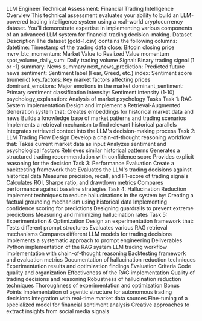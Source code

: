LLM Engineer Technical Assessment: Financial Trading Intelligence
Overview
This technical assessment evaluates your ability to build an LLM-powered trading intelligence system using a real-world cryptocurrency dataset. You'll demonstrate expertise in implementing various components of an advanced LLM system for financial trading decision-making.
Dataset Description
The dataset (gold-1.csv) contains the following columns:
datetime: Timestamp of the trading data
close: Bitcoin closing price
mvrv_btc_momentum: Market Value to Realized Value momentum
spot_volume_daily_sum: Daily trading volume
Signal: Binary trading signal (1 or -1)
summary: News summary
next_news_prediction: Predicted future news
sentiment: Sentiment label (Fear, Greed, etc.)
index: Sentiment score (numeric)
key_factors: Key market factors affecting prices
dominant_emotions: Major emotions in the market
dominant_sentiment: Primary sentiment classification
intensity: Sentiment intensity (1-10)
psychology_explanation: Analysis of market psychology
Tasks
Task 1: RAG System Implementation
Design and implement a Retrieval-Augmented Generation system that:
Creates embeddings for historical market data and news
Builds a knowledge base of market patterns and trading scenarios
Implements a retrieval mechanism to find relevant historical parallels
Integrates retrieved context into the LLM's decision-making process
Task 2: LLM Trading Flow Design
Develop a chain-of-thought reasoning workflow that:
Takes current market data as input
Analyzes sentiment and psychological factors
Retrieves similar historical patterns
Generates a structured trading recommendation with confidence score
Provides explicit reasoning for the decision
Task 3: Performance Evaluation
Create a backtesting framework that:
Evaluates the LLM's trading decisions against historical data
Measures precision, recall, and F1-score of trading signals
Calculates ROI, Sharpe ratio, and drawdown metrics
Compares performance against baseline strategies
Task 4: Hallucination Reduction
Implement techniques to reduce hallucinations in the system by:
Creating a factual grounding mechanism using historical data
Implementing confidence scoring for predictions
Designing guardrails to prevent extreme predictions
Measuring and minimizing hallucination rates
Task 5: Experimentation & Optimization
Design an experimentation framework that:
Tests different prompt structures
Evaluates various RAG retrieval mechanisms
Compares different LLM models for trading decisions
Implements a systematic approach to prompt engineering
Deliverables
Python implementation of the RAG system
LLM trading workflow implementation with chain-of-thought reasoning
Backtesting framework and evaluation metrics
Documentation of hallucination reduction techniques
Experimentation results and optimization findings
Evaluation Criteria
Code quality and organization
Effectiveness of the RAG implementation
Quality of trading decisions and reasoning
Robustness of hallucination reduction techniques
Thoroughness of experimentation and optimization
Bonus Points
Implementation of agentic structure for autonomous trading decisions
Integration with real-time market data sources
Fine-tuning of a specialized model for financial sentiment analysis
Creative approaches to extract insights from social media signals

